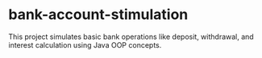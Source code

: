 # bank-account-stimulation
This project simulates basic bank operations like deposit, withdrawal, and interest calculation using Java OOP concepts.
